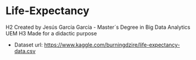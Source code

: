 # Life-Expectancy
H2 Created by Jesús García García - Master´s Degree in Big Data Analytics UEM
H3 Made for a didactic purpose
* Dataset url: https://www.kaggle.com/burningdzire/life-expectancy-data.csv 
